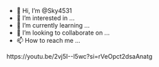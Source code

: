 - 👋 Hi, I’m @Sky4531
- 👀 I’m interested in ...
- 🌱 I’m currently learning ...
- 💞️ I’m looking to collaborate on ...
- 📫 How to reach me ...

<!---
Sky4531/Sky4531 is a ✨ special ✨ repository because its `README.md` (this file) appears on your GitHub profile.
You can click the Preview link to take a look at your changes.
--->https://youtu.be/2vj5I--l5wc?si=rVeOpct2dsaAnatg
